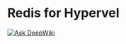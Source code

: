 Redis for Hypervel
===

[![Ask DeepWiki](https://deepwiki.com/badge.svg)](https://deepwiki.com/hypervel/redis)
